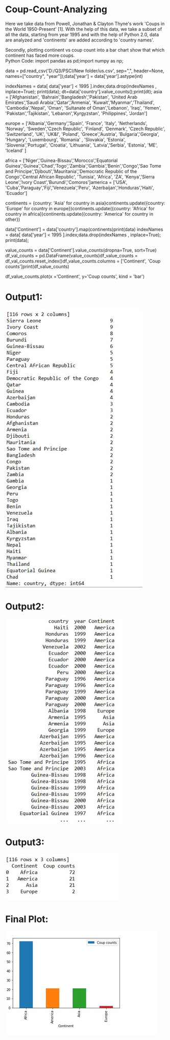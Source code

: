 # Coup-Count-Analyzing

Here we take data from Powell, Jonathan & Clayton Thyne's work 'Coups in the World 1950-Present' [1]. 
With the help of this data, we take a subset of all the data, starting from year 1995 and with the help of Python 2.0, 
data are analyzed and 'continents' are added according to 'country names'.

Secondly, plotting continent vs coup count into a bar chart show that which continent has faced more coups.  
Python Code:
import pandas as pd;import numpy as np;

data = pd.read_csv('D:/Q3/PSCI/New folder/us.csv', sep=",", header=None, names=["country", "year"]);data['year'] = data['year'].astype(int)

indexNames = data[ data['year'] < 1995 ].index;data.drop(indexNames , inplace=True);
print(data);
dt=data['country'].value_counts();print(dt);
asia = ['Afghanistan', 'Bahrain','Bangladesh','Pakistan', 'United Arab Emirates','Saudi Arabia','Qatar','Armenia', 'Kuwait','Myanmar','Thailand', 'Cambodia','Nepal', 'Oman', 'Sultanate of Oman','Lebanon', 'Iraq', 'Yemen', 'Pakistan','Tajikistan', 'Lebanon','Kyrgyzstan', 'Philippines', 'Jordan']

europe = ['Albania','Germany','Spain', 'France', 'Italy', 'Netherlands', 'Norway', 'Sweden','Czech Republic', 'Finland', 'Denmark', 'Czech Republic', 'Switzerland', 'UK', 'UK&I', 'Poland', 'Greece','Austria', 'Bulgaria','Georgia', 'Hungary', 'Luxembourg', 'Romania' , 'Slovakia', 'Estonia', 'Slovenia','Portugal', 'Croatia', 'Lithuania', 'Latvia','Serbia', 'Estonia', 'ME', 'Iceland' ]

africa = ['Niger','Guinea-Bissau','Morocco','Equatorial Guinea','Guinea','Chad','Togo','Zambia','Gambia','Benin','Congo','Sao Tome and Principe','Djibouti','Mauritania','Democratic Republic of the Congo','Central African Republic', 'Tunisia', 'Africa', 'ZA', 'Kenya','Sierra Leone','Ivory Coast','Burundi','Comoros']america = ['USA', 'Cuba','Paraguay','Fiji','Venezuela','Peru', 'Azerbaijan','Honduras','Haiti', 'Ecuador']

continents = {country: 'Asia' for country in asia}continents.update({country: 'Europe' for country in europe})continents.update({country: 'Africa' for country in africa})continents.update({country: 'America' for country in other})

data['Continent'] = data['country'].map(continents)print(data)
indexNames = data[ data['year'] < 1995 ].index;data.drop(indexNames , inplace=True);
print(data);




value_counts = data['Continent'].value_counts(dropna=True, sort=True)
df_val_counts = pd.DataFrame(value_counts)df_value_counts = df_val_counts.reset_index()df_value_counts.columns = ['Continent', 'Coup counts']print(df_value_counts)

df_value_counts.plot(x ='Continent', y='Coup counts', kind = 'bar')



# Output1:



![Image description](3.JPG)

# Output2:



![Image description](4.JPG)




# Output3:
![Image description](2.JPG)

# Final Plot:

![Image description](Capture.JPG)



